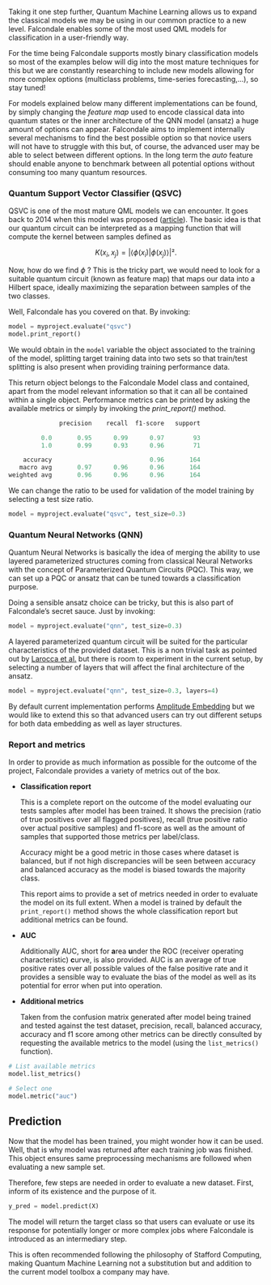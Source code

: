 Taking it one step further, Quantum Machine Learning allows us to expand the classical models we may be using in our common practice to a new level. Falcondale  enables some of the most used QML models for classification in a user-friendly way.

For the time being Falcondale supports mostly binary classification models so most of the examples below will dig into the most mature techniques for this but we are constantly researching to include new models allowing for more complex options (multiclass problems, time-series forecasting,...), so stay tuned!

For models explained below many different implementations can be found, by simply changing the *feature map* used to encode classical data into quantum states or the inner architecture of the QNN model (ansatz) a huge amount of options can appear. Falcondale aims to implement internally several mechanisms to find the best possible option so that novice users will not have to struggle with this but, of course, the advanced user may be able to select between different options. In the long term the _auto_ feature should enable anyone to benchmark between all potential options without consuming too many quantum resources.

### Quantum Support Vector Classifier (QSVC)

QSVC is one of the most mature QML models we can encounter. It goes back to 2014 when this model was proposed ([article](https://arxiv.org/abs/1307.0471)). The basic idea is that our quantum circuit can be interpreted as a mapping function that will compute the kernel between samples defined as

$$
K(x_i, x_j) = |\langle\phi(x_i)|\phi(x_j)\rangle|².
$$

Now, how do we find $\phi$ ? This is the tricky part, we would need to look for a suitable quantum circuit (known as feature map) that maps our data into a Hilbert space, ideally maximizing the separation between samples of the two classes.

Well, Falcondale has you covered on that. By invoking:

```py
model = myproject.evaluate("qsvc")
model.print_report()
```

We would obtain in the `model` variable the object associated to the training of the model, splitting target training data into two sets so that train/test splitting is also present when providing training performance data.

This return object belongs to the Falcondale Model class and contained, apart from the model relevant information so that it can all be contained within a single object. Performance metrics can be printed by asking the available metrics or simply by invoking the _print_report()_ method.

```py
              precision    recall  f1-score   support

         0.0       0.95      0.99      0.97        93
         1.0       0.99      0.93      0.96        71

    accuracy                           0.96       164
   macro avg       0.97      0.96      0.96       164
weighted avg       0.96      0.96      0.96       164
```

We can change the ratio to be used for validation of the model training by selecting a test size ratio.

```py
model = myproject.evaluate("qsvc", test_size=0.3)
```

### Quantum Neural Networks (QNN)

Quantum Neural Networks is basically the idea of merging the ability to use layered parameterized structures coming from classical Neural Networks with the concept of Parameterized Quantum Circuits (PQC). This way, we can set up a PQC or ansatz that can be tuned towards a classification purpose.

Doing a sensible ansatz choice can be tricky, but this is also part of Falcondale’s secret sauce. Just by invoking:

```python
model = myproject.evaluate("qnn", test_size=0.3)
```

A layered parameterized quantum circuit will be suited for the particular characteristics of the provided dataset. This is a non trivial task as pointed out by [Larocca et al.](https://arxiv.org/abs/2109.11676) but there is room to experiment in the current setup, by selecting a number of layers that will affect the final architecture of the ansatz.

```python
model = myproject.evaluate("qnn", test_size=0.3, layers=4)
```

By default current implementation performs [Amplitude Embedding](https://pennylane.ai/qml/glossary/quantum_embedding/) but we would like to extend this so that advanced users can try out different setups for both data embedding as well as layer structures.

### Report and metrics

In order to provide as much information as possible for the outcome of the project, Falcondale provides a variety of metrics out of the box.

- **Classification report**

    This is a complete report on the outcome of the model evaluating our tests samples after model has been trained. It shows the precision (ratio of true positives over all flagged positives), recall (true positive ratio over actual positive samples) and f1-score as well as the amount of samples that supported those metrics per label/class.

    Accuracy might be a good metric in those cases where dataset is balanced, but if not high discrepancies will be seen between accuracy and balanced accuracy as the model is biased towards the majority class.

    This report aims to provide a set of metrics needed in order to evaluate the model on its full extent. When a model is trained by default the ```print_report()``` method shows the whole classification report but additional metrics can be found.

- **AUC**

    Additionally AUC, short for **a**rea **u**nder the ROC (receiver operating characteristic) **c**urve, is also provided. AUC is an average of true positive rates over all possible values of the false positive rate and it provides a sensible way to evaluate the bias of the model as well as its potential for error when put into operation.

- **Additional metrics**

    Taken from the confusion matrix generated after model being trained and tested against the test dataset, precision, recall, balanced accuracy, accuracy and f1 score among other metrics can be directly consulted by requesting the available metrics to the model (using the ```list_metrics()``` function).

```python
# List available metrics
model.list_metrics()

# Select one
model.metric("auc")
```

## Prediction

Now that the model has been trained, you might wonder how it can be used. Well, that is why model was returned after each training job was finished. This object ensures same preprocessing mechanisms are followed when evaluating a new sample set.

Therefore, few steps are needed in order to evaluate a new dataset. First, inform of its existence and the purpose of it.

```py
y_pred = model.predict(X)
```

The model will return the target class so that users can evaluate or use its response for potentially longer or more complex jobs where Falcondale is introduced as an intermediary step.

This is often recommended following the philosophy of Stafford Computing, making Quantum Machine Learning not a substitution but and addition to the current model toolbox a company may have.
